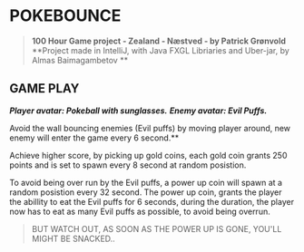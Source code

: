 # POKEBOUNCE
>**100 Hour Game project - Zealand - Næstved - by Patrick Grønvold**
>**Project made in IntelliJ, with Java FXGL Libriaries and Uber-jar, by Almas Baimagambetov **



## GAME PLAY

***Player avatar: Pokeball with sunglasses.***
***Enemy avatar: Evil Puffs.***

Avoid the wall bouncing enemies (Evil puffs) by moving player around, new enemy will enter the game every 6 second.**

Achieve higher score, by picking up gold coins,
each gold coin grants 250 points and is set to spawn every 8 second at random posistion.

To avoid being over run by the Evil puffs, a power up coin will spawn at a random posistion every 32 second.
The power up coin, grants the player the abillity to eat the Evil puffs for 6 seconds, during the duration, the player now has to eat as
many Evil puffs as possible, to avoid being overrun.

> BUT WATCH OUT, AS SOON AS THE POWER UP IS GONE, YOU'LL MIGHT BE SNACKED..







